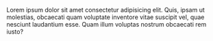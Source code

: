 Lorem ipsum dolor sit amet consectetur adipisicing elit. Quis, ipsam ut molestias, obcaecati quam voluptate inventore vitae suscipit vel, quae nesciunt laudantium esse. Quam illum voluptas nostrum obcaecati rem iusto?